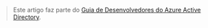 > Este artigo faz parte do [Guia de Desenvolvedores do Azure Active Directory](../articles/active-directory/active-directory-developers-guide.md).
> 
> 

<!---HONumber=Oct15_HO3-->